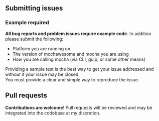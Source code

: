 ## Submitting issues

### Example required

**All bug reports and problem issues require example code**. In addition please submit the following:

- Platform you are running on
- The version of mochawesome and mocha you are using
- How you are calling mocha (via CLI, gulp, or some other means)

Providing a sample test is the best way to get your issue addressed and without it your issue may be closed.  
You must provide a clear and simple way to reproduce the issue.

## Pull requests

**Contributions are welcome**! Pull requests will be reviewed and may be integrated into the codebase at my discretion.